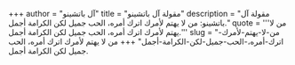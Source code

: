 +++
author = "آل باتشينو"
title = "مقولة آل باتشينو"
description = "مقولة آل باتشينو: من لا يهتم لأمرك اترك أمره، الحب جميل لكن الكرامة أجمل."
quote = '''من لا يهتم لأمرك اترك أمره، الحب جميل لكن الكرامة أجمل.'''
slug = "من-لا-يهتم-لأمرك-اترك-أمره،-الحب-جميل-لكن-الكرامة-أجمل"
+++
من لا يهتم لأمرك اترك أمره، الحب جميل لكن الكرامة أجمل.
